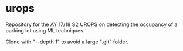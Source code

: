 # urops
Repository for the AY 17/18 S2 UROPS on detecting the occupancy of a parking lot using ML techniques.

Clone with "--depth 1" to avoid a large ".git" folder.
